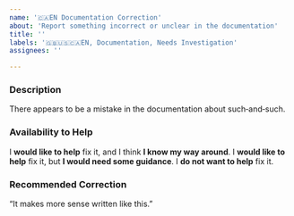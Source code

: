 ```yaml
---
name: '🇨🇦EN Documentation Correction'
about: 'Report something incorrect or unclear in the documentation'
title: ''
labels: '🇬🇧🇺🇸🇨🇦EN, Documentation, Needs Investigation'
assignees: ''

---
```


<!--
 Reminder:
 Have you searched to see if a related issue exists already?
 If one exists, please add your information there instead.
 -->

### Description

There appears to be a mistake in the documentation about such‐and‐such.

### Availability to Help

<!-- Keep only one of the following lines. -->
I **would like to help** fix it, and I think **I know my way around**.
I **would like to help** fix it, but **I would need some guidance**.
I **do not want to help** fix it.

### Recommended Correction

“It makes more sense written like this.”
